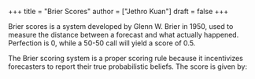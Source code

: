 +++
title = "Brier Scores"
author = ["Jethro Kuan"]
draft = false
+++

Brier scores is a system developed by Glenn W. Brier in 1950, used to measure
the distance between a forecast and what actually happened. Perfection is 0,
while a 50-50 call will yield a score of 0.5.

The Brier scoring system is a proper scoring rule because it incentivizes
forecasters to report their true probabilistic beliefs. The score is given by: